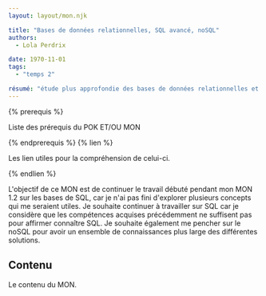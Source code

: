 ```yaml
---
layout: layout/mon.njk

title: "Bases de données relationnelles, SQL avancé, noSQL"
authors:
  - Lola Perdrix

date: 1970-11-01
tags: 
  - "temps 2"

résumé: "étude plus approfondie des bases de données relationnelles et de SQL qui fait suite à mon MON 1.2."
---
```


{% prerequis %}

Liste des prérequis du POK ET/OU MON

{% endprerequis %}
{% lien %}

Les lien utiles pour la compréhension de celui-ci.

{% endlien %}

L'objectif de ce MON est de continuer le travail débuté pendant mon MON 1.2 sur les bases de SQL, car je n'ai pas fini d'explorer plusieurs concepts qui me seraient utiles. Je souhaite continuer à travailler sur SQL car je considère que les compétences acquises précédemment ne suffisent pas pour affirmer connaître SQL. Je souhaite également me pencher sur le noSQL pour avoir un ensemble de connaissances plus large des différentes solutions.

## Contenu

Le contenu du MON.
